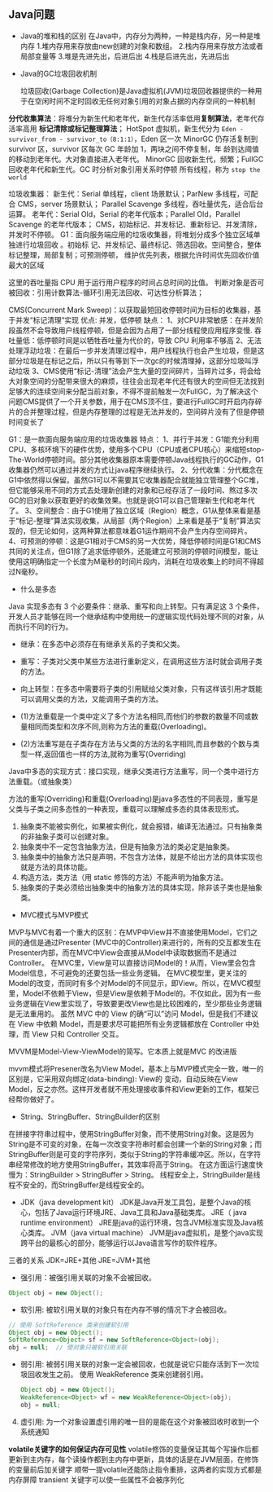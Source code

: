 ## Java问题



- Java的堆和栈的区别
  在Java中，内存分为两种，一种是栈内存，另一种是堆内存
  1.堆内存用来存放由new创建的对象和数组。
  2.栈内存用来存放方法或者局部变量等
  3.堆是先进先出，后进后出
  4.栈是后进先出，先进后出

- Java的GC垃圾回收机制

  垃圾回收(Garbage Collection)是Java虚拟机(JVM)垃圾回收器提供的一种用于在空闲时间不定时回收无任何对象引用的对象占据的内存空间的一种机制

**分代收集算法**：将堆分为新生代和老年代，新生代存活率低用**复制算法**，老年代存活率高用 **标记清除或标记整理算法**； HotSpot 虚拟机，新生代分为 `Eden - survivor_from - survivor_to（8:1:1）`，Eden 区一次 MinorGC 仍存活复制到 survivor 区，survivor 区每次 GC 年龄加 1，两块之间不停复制，年 龄到达阈值的移动到老年代。大对象直接进入老年代。 MinorGC 回收新生代，频繁；FullGC 回收老年代和新生代。GC 时分析对象引用关系时停顿 所有线程，称为 `stop the world `

垃圾收集器： 新生代：Serial 单线程，client 场景默认；ParNew 多线程，可配合 CMS，server 场景默认； Parallel Scavenge 多线程，吞吐量优先，适合后台运算。 老年代：Serial Old，Serial 的老年代版本；Parallel Old，Parallel Scavenge 的老年代版本； CMS，初始标记、并发标记、重新标记、并发清除，并发时不停顿。 G1：面向服务端应用的垃圾收集器，将堆划分成多个独立区域单独进行垃圾回收 。初始标 记、并发标记、最终标记、筛选回收。空间整合，整体标记整理，局部复制；可预测停顿， 维护优先列表，根据允许时间优先回收价值最大的区域

这里的吞吐量指 CPU 用于运行用户程序的时间占总时间的比值。
判断对象是否可被回收：引用计数算法-循环引用无法回收、可达性分析算法；

CMS(Concurrent Mark Sweep)：以获取最短回收停顿时间为目标的收集器，基于并发“标记清理”实现
优点:
并发，低停顿
缺点：
1、对CPU非常敏感：在并发阶段虽然不会导致用户线程停顿，但是会因为占用了一部分线程使应用程序变慢. 吞吐量低：低停顿时间是以牺牲吞吐量为代价的，导致 CPU 利用率不够高
2、无法处理浮动垃圾：在最后一步并发清理过程中，用户线程执行也会产生垃圾，但是这部分垃圾是在标记之后，所以只有等到下一次gc的时候清理掉，这部分垃圾叫浮动垃圾
3、CMS使用“标记-清理”法会产生大量的空间碎片，当碎片过多，将会给大对象空间的分配带来很大的麻烦，往往会出现老年代还有很大的空间但无法找到足够大的连续空间来分配当前对象，不得不提前触发一次FullGC，为了解决这个问题CMS提供了一个开关参数，用于在CMS顶不住，要进行FullGC时开启内存碎片的合并整理过程，但是内存整理的过程是无法并发的，空间碎片没有了但是停顿时间变长了

G1：是一款面向服务端应用的垃圾收集器
特点：
1、并行于并发：G1能充分利用CPU、多核环境下的硬件优势，使用多个CPU（CPU或者CPU核心）来缩短stop-The-World停顿时间。部分其他收集器原本需要停顿Java线程执行的GC动作，G1收集器仍然可以通过并发的方式让java程序继续执行。
2、分代收集：分代概念在G1中依然得以保留。虽然G1可以不需要其它收集器配合就能独立管理整个GC堆，但它能够采用不同的方式去处理新创建的对象和已经存活了一段时间、熬过多次GC的旧对象以获取更好的收集效果。也就是说G1可以自己管理新生代和老年代了。
3、空间整合：由于G1使用了独立区域（Region）概念，G1从整体来看是基于“标记-整理”算法实现收集，从局部（两个Region）上来看是基于“复制”算法实现的，但无论如何，这两种算法都意味着G1运作期间不会产生内存空间碎片。
4、可预测的停顿：这是G1相对于CMS的另一大优势，降低停顿时间是G1和CMS共同的关注点，但G1除了追求低停顿外，还能建立可预测的停顿时间模型，能让使用这明确指定一个长度为M毫秒的时间片段内，消耗在垃圾收集上的时间不得超过N毫秒。



- 什么是多态

Java 实现多态有 3 个必要条件：继承、重写和向上转型。只有满足这 3 个条件，开发人员才能够在同一个继承结构中使用统一的逻辑实现代码处理不同的对象，从而执行不同的行为。

- 继承：在多态中必须存在有继承关系的子类和父类。
- 重写：子类对父类中某些方法进行重新定义，在调用这些方法时就会调用子类的方法。
- 向上转型：在多态中需要将子类的引用赋给父类对象，只有这样该引用才既能可以调用父类的方法，又能调用子类的方法。

- (1)方法重载是一个类中定义了多个方法名相同,而他们的参数的数量不同或数量相同而类型和次序不同,则称为方法的重载(Overloading)。
- (2)方法重写是在子类存在方法与父类的方法的名字相同,而且参数的个数与类型一样,返回值也一样的方法,就称为重写(Overriding)

Java中多态的实现方式：接口实现，继承父类进行方法重写，同一个类中进行方法重载。（或抽象类）

方法的重写(Overriding)和重载(Overloading)是java多态性的不同表现，重写是父类与子类之间多态性的一种表现，重载可以理解成多态的具体表现形式。

1. 抽象类不能被实例化，如果被实例化，就会报错，编译无法通过。只有抽象类的非抽象子类可以创建对象。
2. 抽象类中不一定包含抽象方法，但是有抽象方法的类必定是抽象类。
3. 抽象类中的抽象方法只是声明，不包含方法体，就是不给出方法的具体实现也就是方法的具体功能。
4. 构造方法，类方法（用 static 修饰的方法）不能声明为抽象方法。
5. 抽象类的子类必须给出抽象类中的抽象方法的具体实现，除非该子类也是抽象类。

- MVC模式与MVP模式

MVP与MVC有着一个重大的区别：在MVP中View并不直接使用Model，它们之间的通信是通过Presenter (MVC中的Controller)来进行的，所有的交互都发生在Presenter内部，而在MVC中View会直接从Model中读取数据而不是通过 Controller。
 在MVC里，View是可以直接访问Model的！从而，View里会包含Model信息，不可避免的还要包括一些业务逻辑。 在MVC模型里，更关注的Model的改变，而同时有多个对Model的不同显示，即View。所以，在MVC模型里，Model不依赖于View，但是View是依赖于Model的。不仅如此，因为有一些业务逻辑在View里实现了，导致要更改View也是比较困难的，至少那些业务逻辑是无法重用的。
 虽然 MVC 中的 View 的确“可以”访问 Model，但是我们不建议在 View 中依赖 Model，而是要求尽可能把所有业务逻辑都放在 Controller 中处理，而 View 只和 Controller 交互。

MVVM是Model-View-ViewModel的简写。它本质上就是MVC 的改进版

mvvm模式将Presener改名为View Model，基本上与MVP模式完全一致，唯一的区别是，它采用双向绑定(data-binding):   View的 变动，自动反映在View Model，反之亦然。这样开发者就不用处理接收事件和View更新的工作，框架已经帮你做好了。



- String、StringBuffer、StringBuilder的区别

在拼接字符串过程中，使用StringBuffer对象，而不使用String对象。这是因为String是不可变的对象，在每一次改变字符串时都会创建一个新的String对象；而StringBuffer则是可变的字符序列，类似于String的字符串缓冲区。所以，在字符串经常修改的地方使用StringBuffer，其效率将高于String。
在这方面运行速度快慢为：StringBuilder > StringBuffer > String。
线程安全上，StringBuilder是线程不安全的，而StringBuffer是线程安全的。

- JDK（java development kit）
  JDK是Java开发工具包，是整个Java的核心，包括了Java运行环境JRE、Java工具和Java基础类库。
  JRE（ java runtime environment）
  JRE是java的运行环境，包含JVM标准实现及Java核心类库。
  JVM（java virtual machine）
  JVM是java虚拟机，是整个java实现跨平台的最核心的部分，能够运行以Java语言写作的软件程序。

三者的关系
JDK=JRE+其他
JRE=JVM+其他



- 强引用：被强引用关联的对象不会被回收。

```java
Object obj = new Object();
```

- 软引用: 被软引用关联的对象只有在内存不够的情况下才会被回收。

```java
// 使用 SoftReference 类来创建软引用
Object obj = new Object();
SoftReference<Object> sf = new SoftReference<Object>(obj);
obj = null;  // 使对象只被软引用关联
```

- 弱引用: 被弱引用关联的对象一定会被回收，也就是说它只能存活到下一次垃圾回收发生之前。
  使用 WeakReference 类来创建弱引用。

  ```java
  Object obj = new Object();
  WeakReference<Object> wf = new WeakReference<Object>(obj);
  obj = null;
  ```

4. 虚引用: 为一个对象设置虚引用的唯一目的是能在这个对象被回收时收到一个系统通知



**volatile关键字的如何保证内存可见性**
volatile修饰的变量保证其每个写操作后都更新到主内存，每个读操作都到主内存中更新，具体的话是在JVM层面，在修饰的变量前后加关键字
顺带一提volatile还能防止指令重排，这两者的实现方式都是内存屏障
transient 关键字可以使一些属性不会被序列化